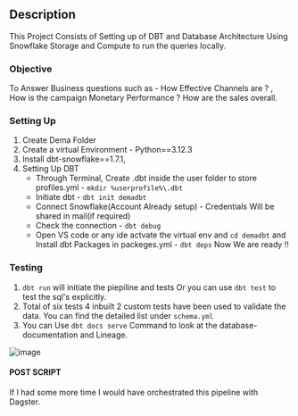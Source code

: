 ## Description
This Project Consists of Setting up of DBT and Database Architecture Using Snowflake Storage and Compute to run the queries locally.

### Objective
To Answer Business questions such as - How Effective Channels are ? , How is the campaign Monetary Performance ? How are the sales overall.


### Setting Up
1. Create Dema Folder 
2. Create a virtual Environment - Python==3.12.3
3. Install dbt-snowflake==1.7.1, 
4. Setting Up DBT 
   - Through Terminal, Create \.dbt inside the user folder to store profiles.yml - `mkdir %userprofile%\.dbt`
   - Initiate dbt - `dbt init demadbt` 
   - Connect Snowflake(Account Already setup) - Credentials Will be shared in  mail(if required)
   - Check the connection - `dbt debug`
   - Open VS code or any ide actvate the virtual env and `cd demadbt` and Install dbt Packages in packeges.yml - `dbt deps`
Now We are ready !!

### Testing
1. `dbt run` will initiate the piepiline and tests Or you can use `dbt test` to test the sql's explicitly.
2. Total of six tests  4 inbuilt  2 custom tests have been used to validate the data. You can find the detailed list under `schema.yml`
3. You can Use `dbt docs serve` Command to look at the database-documentation and Lineage.

![image](https://github.com/user-attachments/assets/ec719931-ed2c-4360-9d93-0b73b4744cbc)



#### POST SCRIPT
If I had some more time I would have orchestrated this pipeline with Dagster.
